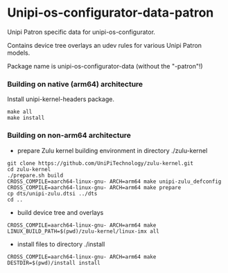 # Unipi-os-configurator-data-patron

Unipi Patron specific data for unipi-os-configurator.

Contains device tree overlays an udev rules for various Unipi Patron models.

Package name is unipi-os-configurator-data (without the "-patron"!)

### Building on native (arm64) architecture
Install unipi-kernel-headers package.
```
make all
make install
```


### Building on non-arm64 architecture

- prepare Zulu kernel building environment in directory ./zulu-kernel
```
git clone https://github.com/UniPiTechnology/zulu-kernel.git
cd zulu-kernel
./prepare.sh build
CROSS_COMPILE=aarch64-linux-gnu- ARCH=arm64 make unipi-zulu_defconfig
CROSS_COMPILE=aarch64-linux-gnu- ARCH=arm64 make prepare
cp dts/unipi-zulu.dtsi ../dts
cd ..
```
- build device tree and overlays
```
CROSS_COMPILE=aarch64-linux-gnu- ARCH=arm64 make LINUX_BUILD_PATH=$(pwd)/zulu-kernel/linux-imx all
```

- install files to directory ./install
```
CROSS_COMPILE=aarch64-linux-gnu- ARCH=arm64 make DESTDIR=$(pwd)/install install
```

